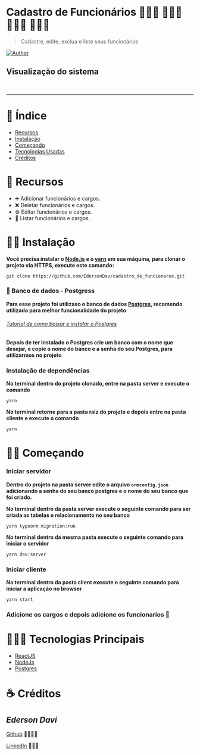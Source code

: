# Cadastro de Funcionários 👨🏽‍💼 🧑🏻‍🏫 👩🏻‍⚖️ 👩🏿‍⚖️

>Cadastre, edite, exclua e liste seus funcionários

[![Author](https://img.shields.io/badge/author-EdersonDav-000000?style=flat-square)](https://github.com/EdersonDav)

## Visualização do sistema
</br>
<!-- <p align="center"><img src=".github/Sistema_Compras.gif?raw=true" width="500"/></p> -->

---

# 📌 Índice

- [Recursos](#-recursos)
- [Instalação](#-instalação)
- [Começando](#-começando)
- [Tecnologias Usadas](#-tecnologias-usadas)
- [Créditos](#-créditos)

# 🚀 Recursos

- ➕ Adicionar funcionários e cargos.
- ❌ Deletar funcionários e cargos.
- ⚙️ Editar funcionários e cargos.
- 📄 Listar funcionários e cargos.

# 👷🏿 Instalação

**Você precisa instalar o [Node.js](https://nodejs.org/en/download/) e o [yarn](https://yarnpkg.com/) em sua máquina, para clonar o projeto via HTTPS, execute este comando:**

`git clone https://github.com/EdersonDav/cadastro_de_funcionaros.git`

### 🐘 Banco de dados - Postgress

**Para esse projeto foi utilizaso o banco de dados [Postgres](https://www.postgresql.org/), recomendo utilizado para melhor funcionalidade do projeto**

###### [Tutorial de como baixar e instalar o Postgres](https://www.devmedia.com.br/instalando-postgresql/23364)

**Depois de ter instalado o Postgres crie um banco com o nome que desejar, e copie o nome do banco e a senha do seu Postgres, para utilizarmos no projeto**

### Instalação de dependências

**No terminal dentro do projeto clonado, entre na pasta server e execute o comando**

`yarn`

**No terminal retorne para a pasta raiz do projeto e depois entre na pasta cliente e execute o comando**

`yarn`

# 🏃🏿 Começando

### Iniciar servidor

**Dentro do projeto na pasta server edite o arquivo `ormconfig.json` adicionando a senha do seu banco postgres e o nome do seu banco que foi criado.**

**No terminal dentro da pasta server execute o seguinte comando para ser criada as tabelas e relacionamento no seu banco**

`yarn typeorm migration:run`

**No terminal dentro da mesma pasta execute o seguinte comando para iniciar o servidor**

`yarn dev:server`

### Iniciar cliente

**No terminal dentro da pasta client execute o seguinte comando para iniciar a aplicação no browser**

`yarn start`

### Adicione os cargos e depois adicione os funcionarios 🎉

# 👨🏿‍💻 Tecnologias Principais
* [ReactJS](https://pt-br.reactjs.org/)
* [NodeJs](https://nodejs.org/en/)
* [Postgres](https://www.postgresql.org/)

# ☕ Créditos

## <i>Ederson Davi</i>

[Github](https://github.com/EdersonDav) 👨🏿‍🎓🚀

[LinkedIn](https://www.linkedin.com/in/silvaedersonqueiroz) 👨🏿‍👔